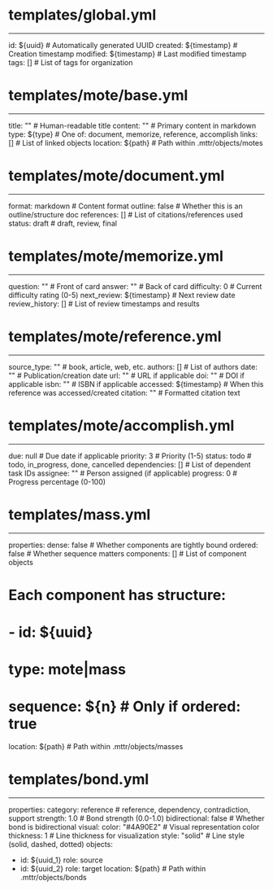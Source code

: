 # templates/global.yml
---
id: ${uuid}                 # Automatically generated UUID
created: ${timestamp}       # Creation timestamp
modified: ${timestamp}      # Last modified timestamp
tags: []                   # List of tags for organization

# templates/mote/base.yml
---
title: ""                  # Human-readable title
content: ""               # Primary content in markdown
type: ${type}              # One of: document, memorize, reference, accomplish
links: []                  # List of linked objects
location: ${path}         # Path within .mttr/objects/motes

# templates/mote/document.yml
---
format: markdown           # Content format
outline: false            # Whether this is an outline/structure doc
references: []            # List of citations/references used
status: draft             # draft, review, final

# templates/mote/memorize.yml
---
question: ""              # Front of card
answer: ""                # Back of card
difficulty: 0             # Current difficulty rating (0-5)
next_review: ${timestamp} # Next review date
review_history: []        # List of review timestamps and results

# templates/mote/reference.yml
---
source_type: ""          # book, article, web, etc.
authors: []              # List of authors
date: ""                 # Publication/creation date
url: ""                  # URL if applicable
doi: ""                  # DOI if applicable
isbn: ""                 # ISBN if applicable
accessed: ${timestamp}   # When this reference was accessed/created
citation: ""            # Formatted citation text

# templates/mote/accomplish.yml
---
due: null                # Due date if applicable
priority: 3              # Priority (1-5)
status: todo            # todo, in_progress, done, cancelled
dependencies: []        # List of dependent task IDs
assignee: ""           # Person assigned (if applicable)
progress: 0            # Progress percentage (0-100)

# templates/mass.yml
---
properties:
  dense: false           # Whether components are tightly bound
  ordered: false         # Whether sequence matters
components: []           # List of component objects
  # Each component has structure:
  # - id: ${uuid}
  #   type: mote|mass
  #   sequence: ${n}     # Only if ordered: true
location: ${path}        # Path within .mttr/objects/masses

# templates/bond.yml
---
properties:
  category: reference    # reference, dependency, contradiction, support
  strength: 1.0         # Bond strength (0.0-1.0)
  bidirectional: false  # Whether bond is bidirectional
  visual:
    color: "#4A90E2"    # Visual representation color
    thickness: 1        # Line thickness for visualization
    style: "solid"      # Line style (solid, dashed, dotted)
objects:
  - id: ${uuid_1}
    role: source
  - id: ${uuid_2}
    role: target
location: ${path}        # Path within .mttr/objects/bonds